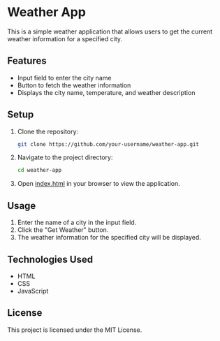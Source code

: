 # Weather App

This is a simple weather application that allows users to get the current weather information for a specified city.

## Features

- Input field to enter the city name
- Button to fetch the weather information
- Displays the city name, temperature, and weather description

## Setup

1. Clone the repository:
    ```sh
    git clone https://github.com/your-username/weather-app.git
    ```

2. Navigate to the project directory:
    ```sh
    cd weather-app
    ```

3. Open [index.html](http://_vscodecontentref_/0) in your browser to view the application.

## Usage

1. Enter the name of a city in the input field.
2. Click the "Get Weather" button.
3. The weather information for the specified city will be displayed.

## Technologies Used

- HTML
- CSS
- JavaScript

## License

This project is licensed under the MIT License.
